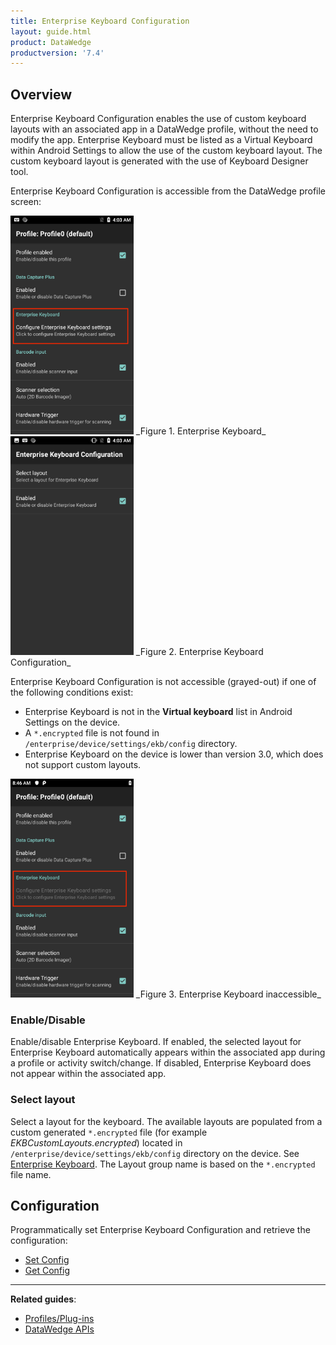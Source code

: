```yaml
---
title: Enterprise Keyboard Configuration
layout: guide.html
product: DataWedge
productversion: '7.4'
---
```


## Overview
Enterprise Keyboard Configuration enables the use of custom keyboard layouts with an associated app in a DataWedge profile, without the need to modify the app. Enterprise Keyboard must be listed as a Virtual Keyboard within Android Settings to allow the use of the custom keyboard layout. The custom keyboard layout is generated with the use of Keyboard Designer tool. 

Enterprise Keyboard Configuration is accessible from the DataWedge profile screen:

<img style="height:350px" src="ekb.png"/>
_Figure 1. Enterprise Keyboard_             
<br>
<img style="height:350px" src="ekb-config.png"/>
_Figure 2. Enterprise Keyboard Configuration_
<br> 

Enterprise Keyboard Configuration is not accessible (grayed-out) if one of the following conditions exist:
* Enterprise Keyboard is not in the **Virtual keyboard** list in Android Settings on the device.  
* A `*.encrypted` file is not found in `/enterprise/device/settings/ekb/config` directory. 
* Enterprise Keyboard on the device is lower than version 3.0, which does not support custom layouts. 

<img style="height:350px" src="ekb-grayed-out.png"/>
_Figure 3. Enterprise Keyboard inaccessible_
<br> 

### Enable/Disable  
Enable/disable Enterprise Keyboard. If enabled, the selected layout for Enterprise Keyboard automatically appears within the associated app during a profile or activity switch/change. If disabled, Enterprise Keyboard does not appear within the associated app. 

### Select layout 
Select a layout for the keyboard. The available layouts are populated from a custom generated `*.encrypted` file (for example _EKBCustomLayouts.encrypted_) located in `/enterprise/device/settings/ekb/config` directory on the device.  See [Enterprise Keyboard](https://techdocs.zebra.com/enterprise-keyboard/latest/guide/settings). The Layout group name is based on the `*.encrypted` file name. 


## Configuration

Programmatically set Enterprise Keyboard Configuration and retrieve the configuration:

* [Set Config](../../api/setconfig)
* [Get Config](../../api/getconfig/#getenterprisekeyboardconfiguration)

------

**Related guides**:

* [Profiles/Plug-ins](../../profiles)
* [DataWedge APIs](../../api) 

